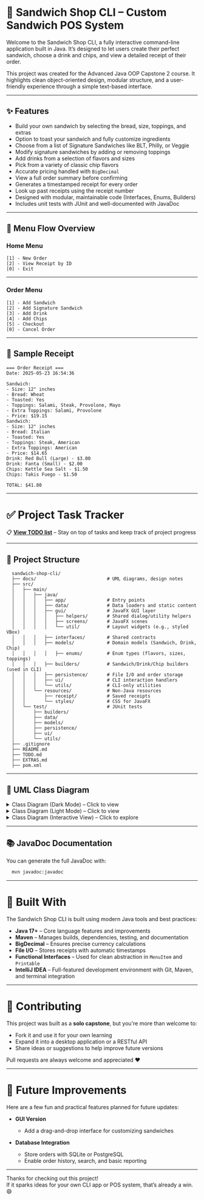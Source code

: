 # 🥪 Sandwich Shop CLI – Custom Sandwich POS System

Welcome to the Sandwich Shop CLI, a fully interactive command-line application built in Java. It’s designed to let users
create their perfect sandwich, choose a drink and chips, and view a detailed receipt of their order.

This project was created for the Advanced Java OOP Capstone 2 course. It highlights clean object-oriented design,
modular structure, and a user-friendly experience through a simple text-based interface.

---

## ✨ Features

- Build your own sandwich by selecting the bread, size, toppings, and extras
- Option to toast your sandwich and fully customize ingredients
- Choose from a list of Signature Sandwiches like BLT, Philly, or Veggie
- Modify signature sandwiches by adding or removing toppings
- Add drinks from a selection of flavors and sizes
- Pick from a variety of classic chip flavors
- Accurate pricing handled with `BigDecimal`
- View a full order summary before confirming
- Generates a timestamped receipt for every order
- Look up past receipts using the receipt number
- Designed with modular, maintainable code (Interfaces, Enums, Builders)
- Includes unit tests with JUnit and well-documented with JavaDoc

---

## 🧭 Menu Flow Overview

### Home Menu

``` textmate
[1] - New Order
[2] - View Receipt by ID
[0] - Exit
```

---

### Order Menu

```textmate
[1] - Add Sandwich
[2] - Add Signature Sandwich
[3] - Add Drink
[4] - Add Chips
[5] - Checkout
[0] - Cancel Order
```

---

## 📄 Sample Receipt

```textmate
=== Order Receipt ===
Date: 2025-05-23 16:54:36

Sandwich:
- Size: 12" inches
- Bread: Wheat
- Toasted: Yes
- Toppings: Salami, Steak, Provolone, Mayo
- Extra Toppings: Salami, Provolone
- Price: $19.15
Sandwich:
- Size: 12" inches
- Bread: Italian
- Toasted: Yes
- Toppings: Steak, American
- Extra Toppings: American
- Price: $14.65
Drink: Red Bull (Large) - $3.00
Drink: Fanta (Small) - $2.00
Chips: Kettle Sea Salt - $1.50
Chips: Takis Fuego - $1.50

TOTAL: $41.80
```

---

# ✅ Project Task Tracker

📋 **[View TODO list](TODO.md)** – Stay on top of tasks and keep track of project progress

---

## 📁 Project Structure

```text
  sandwich-shop-cli/
  ├── docs/                          # UML diagrams, design notes
  ├── src/
  │   ├── main/
  │   │   ├── java/
  │   │   │   ├── app/               # Entry points
  │   │   │   ├── data/              # Data loaders and static content
  │   │   │   ├── gui/               # JavaFX GUI layer
  │   │   │   │   ├── helpers/       # Shared dialog/utility helpers
  │   │   │   │   ├── screens/       # JavaFX scenes
  │   │   │   │   └── util/          # Layout widgets (e.g., styled VBox)
  │   │   │   ├── interfaces/        # Shared contracts
  │   │   │   ├── models/            # Domain models (Sandwich, Drink, Chip)
  │   │   │   │   ├── enums/         # Enum types (flavors, sizes, toppings)
  │   │   │   ├── builders/          # Sandwich/Drink/Chip builders (used in CLI)
  │   │   │   ├── persistence/       # File I/O and order storage
  │   │   │   ├── ui/                # CLI interaction handlers
  │   │   │   └── utils/             # CLI-only utilities
  │   │   └── resources/             # Non-Java resources
  │   │       ├── receipt/           # Saved receipts
  │   │       └── styles/            # CSS for JavaFX
  │   └── test/                      # JUnit tests
  │       ├── builders/
  │       ├── data/
  │       ├── models/
  │       ├── persistence/
  │       ├── ui/
  │       └── utils/
  ├── .gitignore
  ├── README.md
  ├── TODO.md
  ├── EXTRAS.md
  ├── pom.xml
```

---

## 🧩 UML Class Diagram

<details>
  <summary>Class Diagram (Dark Mode) – Click to view</summary>

![UML Class Diagram – Dark Mode](docs/sandwich-shop-diagram-dark.svg)
</details>

<details>
  <summary>Class Diagram (Light Mode) – Click to view</summary>

![UML Class Diagram – Light Mode](docs/sandwich-shop-diagram-light.svg)
</details>

<details>
  <summary>Class Diagram (Interactive View) – Click to explore</summary>

```mermaid
classDiagram
    direction TB
    class MenuItem {
        +getPrice() BigDecimal
    }
    class Printable {
        +printSummary(PrintStream)
    }
    class SandwichSize {
        FOUR_INCH
        EIGHT_INCH
        TWELVE_INCH
    }
    class BreadType {
        WHITE
        WHEAT
        RYE
        WRAP
        ITALIAN
    }
    class ToppingType {
        MEAT
        CHEESE
        REGULAR
        SAUCE
    }
    class Topping {
        BACON
        HAM
        LETTUCE
        TOMATOES
        AMERICAN
        ...
    }
    class DrinkSize {
        SMALL
        MEDIUM
        LARGE
    }
    class DrinkFlavor {
        COCA_COLA
        SPRITE
        FANTA
        PEPSI
        RED_BULL
        GATORADE
    }
    class ChipFlavor {
        LAYS_CLASSIC
        DORITOS_NACHO_CHEESE
        PRINGLES_ORIGINAL
        ...
    }
    class Sandwich {
        -SandwichSize sandwichSize
        -BreadType breadType
        -List~Topping~ toppings
        -List~Topping~ extraToppings
        -Boolean isToasted
        +getPrice(): BigDecimal
        +printSummary(PrintStream)
    }
    class SignatureSandwich {
        -String name
        +printSummary(PrintStream)
    }
    class Drink {
        -DrinkSize drinkSize
        -DrinkFlavor drinkFlavor
        +getPrice(): BigDecimal
        +printSummary(PrintStream)
    }
    class Chip {
        -ChipFlavor chipFlavor
        +getPrice(): BigDecimal
        +printSummary(PrintStream)
    }
    class Order {
        -List~MenuItem~ items
        +addItem(MenuItem)
        +clear()
        +isEmpty(): boolean
        +getPrice(): BigDecimal
        +printSummary(PrintStream)
    }
    class SandwichBuilder {
        +build(): Sandwich
    }
    class SignatureSandwichBuilder {
        +build(): Sandwich
    }
    class DrinkBuilder {
        +build(): Drink
    }
    class ChipBuilder {
        +build(): Chip
    }
    class ReceiptManager {
        +saveOrderReceipt(List~MenuItem~, double)
    }
    class SummaryCapture {
        +toString(): String
    }
    class ConsolePrinter {
        +printHeader(String)
        +printLine(String)
        +printOption(int, String)
    }
    class ToppingEditor {
        +addToppings(List~Topping~, List~Topping~)
        +removeToppings(List~Topping~)
    }
    class UserInputUtils {
        +intPrompt(String): int
        +promptOption(String, T[]): T
        +capitalizeWords(String): String
        +formatEnum(Enum): String
        +formatEnumList(List~Enum~): String
    }
    class UserInterface {
        -Order currentOrder
        +init()
    }
    class Main {
    }
    class SignatureSandwiches {
        +getAll(): List~SignatureSandwich~
    }
    <<interface>> MenuItem
    <<interface>> Printable
    <<enum>> SandwichSize
    <<enum>> BreadType
    <<enum>> ToppingType
    <<enum>> Topping
    <<enum>> DrinkSize
    <<enum>> DrinkFlavor
    <<enum>> ChipFlavor
    SignatureSandwich --|> Sandwich
    Sandwich ..|> MenuItem
    Sandwich ..|> Printable
    SignatureSandwich ..|> Printable
    Drink ..|> MenuItem
    Drink ..|> Printable
    Chip ..|> MenuItem
    Chip ..|> Printable
    Order ..|> MenuItem
    Order ..|> Printable
    Order --> "1..*" MenuItem
    Sandwich --> SandwichSize
    Sandwich --> BreadType
    Sandwich --> Topping
    Topping --> ToppingType
    Drink --> DrinkFlavor
    Drink --> DrinkSize
    Chip --> ChipFlavor
    UserInterface --> Order
    UserInterface --> SandwichBuilder
    UserInterface --> SignatureSandwichBuilder
    UserInterface --> DrinkBuilder
    UserInterface --> ChipBuilder
    UserInterface --> ReceiptManager
    ReceiptManager --> SummaryCapture
    SignatureSandwichBuilder --> SignatureSandwiches
    SignatureSandwichBuilder --> ToppingEditor
    SandwichBuilder --> ToppingEditor
    ToppingEditor --> Topping
    ToppingEditor --> UserInputUtils
    Main --> UserInterface: starts
    UserInterface --> ConsolePrinter: uses

```

</details>

---

## 📚 JavaDoc Documentation

You can generate the full JavaDoc with:

```bash
  mvn javadoc:javadoc
```

---

# 🔧 Built With

The Sandwich Shop CLI is built using modern Java tools and best practices:

- **Java 17+** – Core language features and improvements
- **Maven** – Manages builds, dependencies, testing, and documentation
- **BigDecimal** – Ensures precise currency calculations
- **File I/O** – Stores receipts with automatic timestamps
- **Functional Interfaces** – Used for clean abstraction in `MenuItem` and `Printable`
- **IntelliJ IDEA** – Full-featured development environment with Git, Maven, and terminal integration

---

# 🤝 Contributing

This project was built as a **solo capstone**, but you're more than welcome to:

- Fork it and use it for your own learning
- Expand it into a desktop application or a RESTful API
- Share ideas or suggestions to help improve future versions

Pull requests are always welcome and appreciated ❤️

---

# 📌 Future Improvements

Here are a few fun and practical features planned for future updates:

- **GUI Version**
    - Add a drag-and-drop interface for customizing sandwiches

- **Database Integration**
    - Store orders with SQLite or PostgreSQL
    - Enable order history, search, and basic reporting

---

Thanks for checking out this project!  
If it sparks ideas for your own CLI app or POS system, that’s already a win. 😄